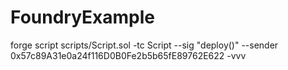 # FoundryExample

forge script scripts/Script.sol -tc Script --sig "deploy()" --sender 0x57c89A31e0a24f116D0B0Fe2b5b65fE89762E622 -vvv
